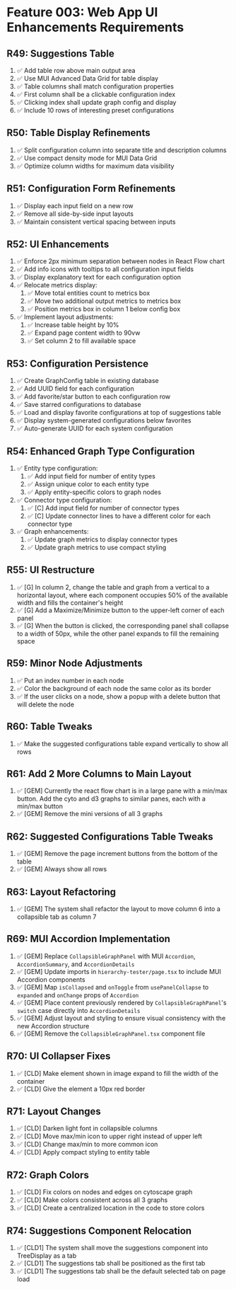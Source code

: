 # Feature 003: Web App UI Enhancements Requirements

## R49: Suggestions Table

1. ✅ Add table row above main output area
2. ✅ Use MUI Advanced Data Grid for table display
3. ✅ Table columns shall match configuration properties
4. ✅ First column shall be a clickable configuration index
5. ✅ Clicking index shall update graph config and display
6. ✅ Include 10 rows of interesting preset configurations

## R50: Table Display Refinements

1. ✅ Split configuration column into separate title and description columns
2. ✅ Use compact density mode for MUI Data Grid
3. ✅ Optimize column widths for maximum data visibility

## R51: Configuration Form Refinements

1. ✅ Display each input field on a new row
2. ✅ Remove all side-by-side input layouts
3. ✅ Maintain consistent vertical spacing between inputs

## R52: UI Enhancements

1. ✅ Enforce 2px minimum separation between nodes in React Flow chart
2. ✅ Add info icons with tooltips to all configuration input fields
3. ✅ Display explanatory text for each configuration option
4. ✅ Relocate metrics display:
   1. ✅ Move total entities count to metrics box
   2. ✅ Move two additional output metrics to metrics box
   3. ✅ Position metrics box in column 1 below config box
5. ✅ Implement layout adjustments:
   1. ✅ Increase table height by 10%
   2. ✅ Expand page content width to 90vw
   3. ✅ Set column 2 to fill available space

## R53: Configuration Persistence

1. ✅ Create GraphConfig table in existing database
2. ✅ Add UUID field for each configuration
3. ✅ Add favorite/star button to each configuration row
4. ✅ Save starred configurations to database
5. ✅ Load and display favorite configurations at top of suggestions table
6. ✅ Display system-generated configurations below favorites
7. ✅ Auto-generate UUID for each system configuration

## R54: Enhanced Graph Type Configuration

1. ✅ Entity type configuration:
   1. ✅ Add input field for number of entity types
   2. ✅ Assign unique color to each entity type
   3. ✅ Apply entity-specific colors to graph nodes
2. ✅ Connector type configuration:
   1. ✅ [C] Add input field for number of connector types
   2. ✅ [C] Update connector lines to have a different color for each connector type
3. ✅ Graph enhancements:
   1. ✅ Update graph metrics to display connector types
   2. ✅ Update graph metrics to use compact styling

## R55: UI Restructure

1. ✅ [G] In column 2, change the table and graph from a vertical to a horizontal layout, where each component occupies 50% of the available width and fills the container's height
2. ✅ [G] Add a Maximize/Minimize button to the upper-left corner of each panel
3. ✅ [G] When the button is clicked, the corresponding panel shall collapse to a width of 50px, while the other panel expands to fill the remaining space

## R59: Minor Node Adjustments

1. ✅ Put an index number in each node
2. ✅ Color the background of each node the same color as its border
3. ✅ If the user clicks on a node, show a popup with a delete button that will delete the node

## R60: Table Tweaks

1. ✅ Make the suggested configurations table expand vertically to show all rows

## R61: Add 2 More Columns to Main Layout

1. ✅ [GEM] Currently the react flow chart is in a large pane with a min/max button. Add the cyto and d3 graphs to similar panes, each with a min/max button
2. ✅ [GEM] Remove the mini versions of all 3 graphs

## R62: Suggested Configurations Table Tweaks

1. ✅ [GEM] Remove the page increment buttons from the bottom of the table
2. ✅ [GEM] Always show all rows

## R63: Layout Refactoring

1. ✅ [GEM] The system shall refactor the layout to move column 6 into a collapsible tab as column 7

## R69: MUI Accordion Implementation

1. ✅ [GEM] Replace `CollapsibleGraphPanel` with MUI `Accordion`, `AccordionSummary`, and `AccordionDetails`
2. ✅ [GEM] Update imports in `hierarchy-tester/page.tsx` to include MUI Accordion components
3. ✅ [GEM] Map `isCollapsed` and `onToggle` from `usePanelCollapse` to `expanded` and `onChange` props of `Accordion`
4. ✅ [GEM] Place content previously rendered by `CollapsibleGraphPanel`'s `switch` case directly into `AccordionDetails`
5. ✅ [GEM] Adjust layout and styling to ensure visual consistency with the new Accordion structure
6. ✅ [GEM] Remove the `CollapsibleGraphPanel.tsx` component file

## R70: UI Collapser Fixes

1. ✅ [CLD] Make element shown in image expand to fill the width of the container
2. ✅ [CLD] Give the element a 10px red border

## R71: Layout Changes

1. ✅ [CLD] Darken light font in collapsible columns
2. ✅ [CLD] Move max/min icon to upper right instead of upper left
3. ✅ [CLD] Change max/min to more common icon
4. ✅ [CLD] Apply compact styling to entity table

## R72: Graph Colors

1. ✅ [CLD] Fix colors on nodes and edges on cytoscape graph
2. ✅ [CLD] Make colors consistent across all 3 graphs
3. ✅ [CLD] Create a centralized location in the code to store colors

## R74: Suggestions Component Relocation

1. ✅ [CLD1] The system shall move the suggestions component into TreeDisplay as a tab
2. ✅ [CLD1] The suggestions tab shall be positioned as the first tab
3. ✅ [CLD1] The suggestions tab shall be the default selected tab on page load